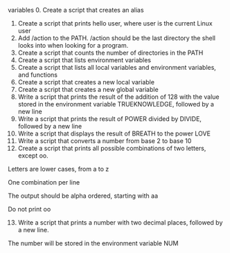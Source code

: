 variables
0. Create a script that creates an alias
1. Create a script that prints hello user, where user is the current Linux user
2. Add /action to the PATH. /action should be the last directory the shell looks into when looking for a program.
3. Create a script that counts the number of directories in the PATH
4. Create a script that lists environment variables
5. Create a script that lists all local variables and environment variables, and functions
6. Create a script that creates a new local variable
7. Create a script that creates a new global variable
8. Write a script that prints the result of the addition of 128 with the value stored in the environment variable TRUEKNOWLEDGE, followed by a new line
9. Write a script that prints the result of POWER divided by DIVIDE, followed by a new line
10. Write a script that displays the result of BREATH to the power LOVE
11. Write a script that converts a number from base 2 to base 10
12. Create a script that prints all possible combinations of two letters, except oo.



Letters are lower cases, from a to z

One combination per line

The output should be alpha ordered, starting with aa

Do not print oo

13. Write a script that prints a number with two decimal places, followed by a new line.



The number will be stored in the environment variable NUM
